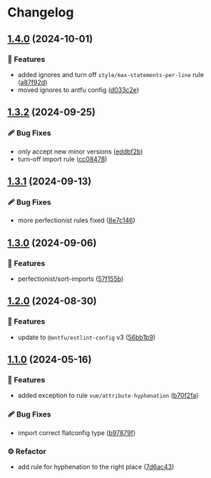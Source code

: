 # Changelog

## [1.4.0](https://github.com/Tresjs/eslint-config/compare/1.3.2...1.4.0) (2024-10-01)


### 🚀 Features

* added ignores and turn off `style/max-statements-per-line` rule ([a87f92d](https://github.com/Tresjs/eslint-config/commit/a87f92d2c5d6665552d92346be62a52748b9840e))
* moved ignores to antfu config ([d033c2e](https://github.com/Tresjs/eslint-config/commit/d033c2e73b9c1ab74eedf366ed5dadaa8dcf4717))

## [1.3.2](https://github.com/Tresjs/eslint-config/compare/1.3.1...1.3.2) (2024-09-25)


### 🩹 Bug Fixes

* only accept new minor versions ([eddbf2b](https://github.com/Tresjs/eslint-config/commit/eddbf2b958a9d0661c1151035b4ece85955aab43))
* turn-off import rule ([cc08478](https://github.com/Tresjs/eslint-config/commit/cc08478cc36b41d6ce54dca7b737fb8b2d113d84))

## [1.3.1](https://github.com/tresjs/eslint-config/compare/1.3.0...1.3.1) (2024-09-13)


### 🩹 Bug Fixes

* more perfectionist rules fixed ([8e7c146](https://github.com/tresjs/eslint-config/commit/8e7c1466bba6070d159802a1ce5ad9c53073e526))

## [1.3.0](https://github.com/tresjs/eslint-config/compare/1.2.0...1.3.0) (2024-09-06)


### 🚀 Features

* perfectionist/sort-imports ([57f155b](https://github.com/tresjs/eslint-config/commit/57f155b8126d2f87a9a324bab436dfae71734022))

## [1.2.0](https://github.com/tresjs/eslint-config/compare/1.1.0...1.2.0) (2024-08-30)


### 🚀 Features

* update to `@antfu/estlint-config` v3 ([56bb1b9](https://github.com/tresjs/eslint-config/commit/56bb1b9acb24806597f657ad132d76171d96a33b))

## [1.1.0](https://github.com/tresjs/eslint-config/compare/1.0.0...1.1.0) (2024-05-16)


### 🚀 Features

* added exception to rule `vue/attribute-hyphenation` ([b70f2fa](https://github.com/tresjs/eslint-config/commit/b70f2fa94123751f05a4e64ff5fb1a3043757090))


### 🩹 Bug Fixes

* import correct flatconfig type ([b97879f](https://github.com/tresjs/eslint-config/commit/b97879f5d88487e93f510c18a92ecdddbfa49b55))


### ⚙️ Refactor

* add rule for hyphenation to the right place ([7d6ac43](https://github.com/tresjs/eslint-config/commit/7d6ac4383dd78192cca89de133980593b0ee0efa))
